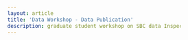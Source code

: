 ```yaml
---
layout: article
title: 'Data Workshop - Data Publication'
description: graduate student workshop on SBC data Inspection
---
```



<html lang="en">
<head>
    <meta charset="UTF-8">
    <meta name="viewport" content="width=device-width, initial-scale=1.0">
    <link rel="preconnect" href="https://fonts.googleapis.com">
    <link rel="preconnect" href="https://fonts.gstatic.com" crossorigin>
    <link href="https://fonts.googleapis.com/css2?family=Roboto:wght@400;500;700&display=swap" rel="stylesheet">
    <style>
        /* Global Styles */
        * {
            box-sizing: border-box;
            margin: 0;
            padding: 0;
        }

        body {
            font-family: 'Roboto', sans-serif;
            line-height: 1.6;
            color: #333;
            background-color: #f3f4f6;
            padding: 20px;
        }

        #main-container {
            max-width: 1200px;
            margin: 0 auto;
            background-color: #fff;
            padding: 20px;
            border-radius: 8px;
            box-shadow: 0 4px 8px rgba(0, 0, 0, 0.1);
        }

        /* Header Styling */
        header {
            background-color: #0d47a1;
            color: #fff;
            padding: 20px;
            text-align: center;
            border-radius: 8px;
            margin-bottom: 20px;
        }

        header h1 {
            font-weight: 500;
            font-size: 2rem;
        }

        header p {
            font-size: 1rem;
            font-weight: 300;
        }

        /* Navigation Styling */
        nav {
            background-color: #e3f2fd;
            border-radius: 8px;
            padding: 10px;
            margin-bottom: 20px;
            display: flex;
            justify-content: center;
            gap: 20px;
        }

        nav a {
            color: #0d47a1;
            text-decoration: none;
            font-weight: 500;
            padding: 8px 16px;
            border-radius: 4px;
            transition: background-color 0.3s ease;
        }

        nav a:hover {
            background-color: #bbdefb;
        }

        /* Section Styling */
        section {
            background-color: #fafafa;
            padding: 20px;
            border-radius: 8px;
            margin-bottom: 20px;
            border: 1px solid #e0e0e0;
        }

        section h2 {
            color: #0d47a1;
            font-weight: 500;
            margin-bottom: 15px;
            font-size: 1.5rem;
        }

        section h4 {
            color: #1e88e5;
            font-weight: 500;
            margin: 20px 0 10px;
            font-size: 1.2rem;
        }

        section p, section ul, section ol {
            font-size: 1rem;
            color: #555;
            line-height: 1.8;
        }

        ul, ol {
            padding-left: 20px;
            margin-top: 10px;
        }

        hr {
            border: 0;
            height: 1px;
            background: #e0e0e0;
            margin: 20px 0;
        }

        /* Link Styling */
        a {
            color: #1e88e5;
            text-decoration: underline;
        }

        a:hover {
            color: #0d47a1;
            text-decoration: none;
        }
 /* Flowchart container */
        .flowchart {
            display: flex;
            align-items: center;
            justify-content: center;
            flex-direction: row;
            gap: 20px;
        }

        /* Flowchart steps */
        .flowchart .step {
            background-color: #e3f2fd;
            color: #0d47a1;
            padding: 20px;
            border-radius: 8px;
            width: 200px;
            text-align: center;
            font-weight: bold;
            box-shadow: 0 4px 8px rgba(0, 0, 0, 0.1);
            position: relative;
        }

        /* Arrows */
        .flowchart .arrow {
            font-size: 2rem;
            color: #0d47a1;
        }
        /* Footer Contact Styling */
        section p:last-child, section p a {
            font-size: 0.9rem;
            color: #0d47a1;
        }
        .example-section {
    background-color: #e3f2fd; /* Light blue background */
    padding: 15px;
    border-radius: 8px;
    margin-top: 10px;
}

  .questions {
            background-color: #fff9c4; /* Light yellow background */
            padding: 15px;
            border-radius: 8px;
            margin-top: 20px;
        }

        .questions h3 {
            color: #f57f17; /* Darker yellow for heading */
            margin-bottom: 10px;
            font-size: 1.2rem;
        }

        .questions ul {
            list-style-type: none;
            padding-left: 20px;
        }

        .questions li::before {
            content: "•"; /* Bullet symbol */
            color: #f57f17; /* Dark yellow color for bullet */
            font-weight: bold;
            margin-right: 8px;
            font-size: 1.2rem;
        }

    </style>
</head>
<body>

<div id="main-container">
    <header>
        <h1>Data Inspection</h1>
        <p>SBC data workshop, presented by An Bui (PhD student), Kyle Emery (Assistant Researcher), and Li Kui (SBC Information Manager)</p>
    </header>

<nav>
    <a href="#instructor1">Visualizing biodiversity data</a>
    <a href="#instructor2">Geospatial kelp canopy data</a>
    <a href="#instructor3">ChatGPT application</a>
</nav>

<section id="topics">
    <h2>Objectives</h2>
    <ul>
    <li>Develop skills in inspecting and visualizing data using <strong>R</strong>.</li>
    <li>Subsetting and visualizing geospatial data in NetCDF format.</li>
    <li>Leverage AI tools like <strong>ChatGPT</strong> to enhance data inspection efforts.</li>
    </ul>
</section>

<section id="instructor1">
    <h2>An Bui – Downloading and visually exploring biological datasets using SBCLTER time series data with R</h2>

<div>
       
        <p>By the end of this section, you will be able to:</p>
<ul>
    <li>Use R packages to download LTER data to your own computer.</li>
    <li>Visualize data as a first step to exploring LTER datasets.</li>
</ul>
<p> Participants are provided with an R script and a Quarto document to follow along or live code. The rendered Quarto document is <a href="https://an-bui.github.io/sbc-data-workshop/render/visualizing-quarto_RENDER.html" target="_blank">here</a> .</p>
    </div>
</section>

<section id="instructor2">
        <h2>Kyle Emery – Downloading and processing kelp canopy dataset for a specific area of interest using R</h2>

<div>
            <p>Steps for processing and visualizing dataset: </p>
<ol>
    <li>Download the canopy dataset and extract key variables.</li>
    <li>Set a bounding box and subset data within that area.</li>
    <li>Visualize the extent of the data to ensure the correct area was subset.</li>
    <li>Plot the data as a map and scale the display by canopy biomass.</li>
</ol>

<p> Participants are provided with an <a href="/external/Documents/data_help/Kelp_Canopy.R" download="">R script</a> to follow along or live code.</p>
</div>
</section>


<section id="instructor3">
        <h2> Li Kui – Leveraging the AI tool ChatGPT to broaden and speed up data exploration </h2>
<div>
    <p>Demonstrating how <strong>ChatGPT</strong> can assist with data quality checking, cleaning, and quick visualization — all without writing any code. The showcase includes tasks such as:</p>

<ul>
    <li>Generating column summaries</li>
    <li>Listing unique values</li>
    <li>Creating time series plots with regression lines</li>
    <li>Subsetting data</li>
    <li>Converting data between wide and long formats</li>
</ul>

<p><strong>Key Takeaways:</strong></p>
<ul>
    <li><strong>ChatGPT</strong> serves as a supportive tool, not a standalone solution.</li>
    <li>Effective prompts with sufficient detail are crucial for maximizing <strong>ChatGPT’s</strong> utility.</li>
</ul>
</div>
</section>
<hr>

<p>If you have any questions, please contact <a href="mailto:an_bui@ucsb.edu">An Bui</a>, <a href="mailto:emery@ucsb.edu">
Kyle Emery</a>, or <a href="mailto:lkui@ucsb.edu">Li Kui</a> at the Marine Science Institute, UCSB.</p>

</div>

</body>
</html>


